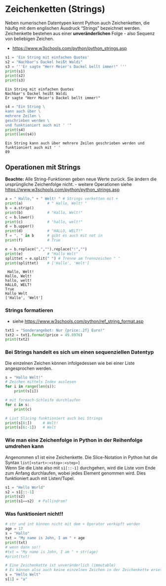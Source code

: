 # Zeichenketten (Strings)


Neben numerischen Datentypen kennt Python auch Zeichenketten, die häufig
mit dem englischen Ausdruck “Strings” bezeichnet werden. Zeichenkette
bestehen aus einer **unveränderlichen** Folge - also Sequenz von
beliebigen Zeichen.

-   https://www.w3schools.com/python/python_strings.asp

``` python
s1 = 'Ein String mit einfachen Quotes'
s2 = "Nachbar's Dackel heißt Waldi"
s3 = '''Er sagte "Herr Meier's Dackel bellt immer!" '''
print(s1)
print(s2)
print(s3)
```

    Ein String mit einfachen Quotes
    Nachbar's Dackel heißt Waldi
    Er sagte "Herr Meier's Dackel bellt immer!" 

``` python
s4 = "Ein String \
kann auch über \
mehrere Zeilen \
geschrieben werden \
und funktioniert auch mit ' '"
print(s4)
print(len(s4))
```

    Ein String kann auch über mehrere Zeilen geschrieben werden und funktioniert auch mit ' '
    89

## Operationen mit Strings

**Beachte:** Alle String-Funktionen geben neue Werte zurück. Sie ändern
die ursprüngliche Zeichenfolge nicht. - weitere Operationen siehe
https://www.w3schools.com/python/python_strings.asp

``` python
a = " Hallo," + " Welt! " # Strings verketten mit +
print(a)           # " Hallo, Welt! "
b = a.strip()     
print(b)           # "Hallo, Welt!"
c = b.lower()
print(c)           # "hallo, welt!"
d = b.upper()
print(d)           # "HALLO, WELT!"
f = ", " in b      # gibt es auch mit not in
print(f)           # True

e = b.replace(",","").replace("!","")
print(e)           # "Hallo Welt"
splittet = e.split(" ") # Trenne am Trennzeichen " "
print(splittet)    # ['Hallo', 'Welt']
```

     Hallo, Welt! 
    Hallo, Welt!
    hallo, welt!
    HALLO, WELT!
    True
    Hallo Welt
    ['Hallo', 'Welt']

### Strings formatieren

-   siehe https://www.w3schools.com/python/ref_string_format.asp

``` python
txt1 = "Sonderangebot: Nur {price:.2f} Euro!"
txt2 = txt1.format(price = 49.8976) 
print(txt2)
```

### Bei Strings handelt es sich um einen sequenziellen Datentyp

Die einzelnen Zeichen können infolgedessen wie bei einer Liste
angesprochen werden.

``` python
s = "Hallo Welt!"
# Zeichen mittels Index auslesen
for i in range(len(s)):
    print(s[i])
```

``` python
# mit foreach-Schleife durchlaufen
for c in s:
    print(c)
```

``` python
# List Slicing funktioniert auch bei Strings
print(s[6:])     # Welt!
print(s[6:-1])   # Welt
```

### Wie man eine Zeichenfolge in Python in der Reihenfolge umdrehen kann

Angenommen s1 ist eine Zeichenkette. Die Slice-Notation in Python hat
die Syntax `list[<start>:<stop>:<step>]`  
Wenn Sie die Liste also mit `s1[::-1]` durchgehen, wird die Liste vom
Ende zum Anfang durchlaufen, wobei jedes Element genommen wird. Dies
funktioniert auch mit Listen/Tupel.

``` python
s1 = "Hello World"
s2 = s1[::-1]
print(s2)
print(s1==s2)  # Pallindrom?
```

### Was funktioniert nicht!!

``` python
# str und int können nicht mit dem + Operator verküpft werden
age = 17
s = "Hallo"
txt = "My name is John, I am " + age
print(txt)
# wenn dann so!!
#txt = "My name is John, I am " + str(age)
#print(txt)
```

``` python
# Eine Zeichenkette ist unveränderlich (immutable)
# Es können also auch keine einzelnen Zeichen in der Zeichenkette ersetzt werden.
s = "Hello Welt"
s[1] = "a"
```
